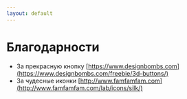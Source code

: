 ```yaml
---
layout: default
---
```


# Благодарности
- За прекрасную кнопку [https://www.designbombs.com](https://www.designbombs.com/freebie/3d-buttons/)
- За чудесные иконки [http://www.famfamfam.com](http://www.famfamfam.com/lab/icons/silk/)
